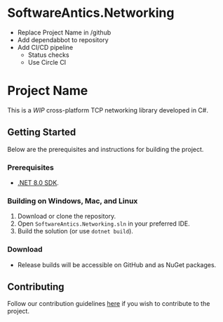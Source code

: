 # SoftwareAntics.Networking

- Replace Project Name in /github
- Add dependabbot to repository
- Add CI/CD pipeline
  - Status checks
  - Use Circle CI

# Project Name

This is a *WIP* cross-platform TCP networking library developed in C#.

## Getting Started

Below are the prerequisites and instructions for building the project.

### Prerequisites

- [.NET 8.0 SDK](https://dotnet.microsoft.com/download/dotnet/8.0).

### Building on Windows, Mac, and Linux

1. Download or clone the repository.
2. Open `SoftwareAntics.Networking.sln` in your preferred IDE.
3. Build the solution (or use `dotnet build`).

### Download

- Release builds will be accessible on GitHub and as NuGet packages.

## Contributing

Follow our contribution guidelines [here](https://github.com/softwareantics/SoftwareAntics.Networking/blob/master/.github/CONTRIBUTING.md) if you wish to contribute to the project.
